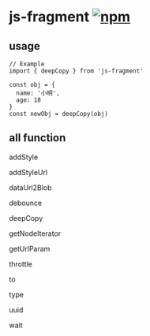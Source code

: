 # js-fragment [![npm](https://img.shields.io/npm/v/js-fragment.svg)](https://www.npmjs.com/package/js-fragment)

## usage
```
// Example
import { deepCopy } from 'js-fragment'

const obj = {
  name: '小明',
  age: 18
}
const newObj = deepCopy(obj)
```

## all function

addStyle

addStyleUrl

dataUrl2Blob

debounce

deepCopy

getNodeIterator

getUrlParam

throttle

to

type

uuid

wait

